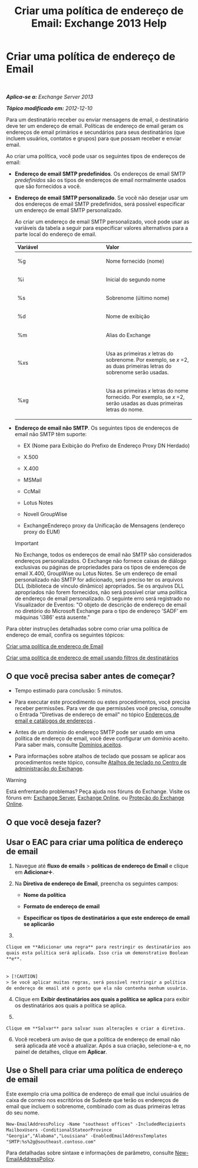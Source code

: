 ﻿---
title: 'Criar uma política de endereço de Email: Exchange 2013 Help'
TOCTitle: Criar uma política de endereço de Email
ms:assetid: eb2bf42e-2058-4e17-85d5-97546433b40a
ms:mtpsurl: https://technet.microsoft.com/pt-br/library/Bb125137(v=EXCHG.150)
ms:contentKeyID: 50486931
ms.date: 05/22/2018
mtps_version: v=EXCHG.150
f1_keywords:
- Microsoft.Exchange.Management.SnapIn.Esm.OrganizationConfiguration.NewEmailAddressPolicyWizardForm.EmailAddressPolicyIntroductionPage
ms.translationtype: MT
---

# Criar uma política de endereço de Email

 

_**Aplica-se a:** Exchange Server 2013_

_**Tópico modificado em:** 2012-12-10_

Para um destinatário receber ou enviar mensagens de email, o destinatário deve ter um endereço de email. Políticas de endereço de email geram os endereços de email primários e secundários para seus destinatários (que incluem usuários, contatos e grupos) para que possam receber e enviar email.

Ao criar uma política, você pode usar os seguintes tipos de endereços de email:

  - **Endereço de email SMTP predefinidos**. Os endereços de email SMTP *predefinidos* são os tipos de endereços de email normalmente usados que são fornecidos a você.

  - **Endereço de email SMTP personalizado**. Se você não desejar usar um dos endereços de email SMTP predefinidos, será possível especificar um endereço de email SMTP personalizado.
    
    Ao criar um endereço de email SMTP personalizado, você pode usar as variáveis da tabela a seguir para especificar valores alternativos para a parte local do endereço de email.
    
    
    <table>
    <colgroup>
    <col style="width: 50%" />
    <col style="width: 50%" />
    </colgroup>
    <thead>
    <tr class="header">
    <th>Variável</th>
    <th>Valor</th>
    </tr>
    </thead>
    <tbody>
    <tr class="odd">
    <td><p>%g</p></td>
    <td><p>Nome fornecido (nome)</p></td>
    </tr>
    <tr class="even">
    <td><p>%i</p></td>
    <td><p>Inicial do segundo nome</p></td>
    </tr>
    <tr class="odd">
    <td><p>%s</p></td>
    <td><p>Sobrenome (último nome)</p></td>
    </tr>
    <tr class="even">
    <td><p>%d</p></td>
    <td><p>Nome de exibição</p></td>
    </tr>
    <tr class="odd">
    <td><p>%m</p></td>
    <td><p>Alias do Exchange</p></td>
    </tr>
    <tr class="even">
    <td><p>%<em>x</em>s</p></td>
    <td><p>Usa as primeiras <em>x</em> letras do sobrenome. Por exemplo, se <em>x</em> =2, as duas primeiras letras do sobrenome serão usadas.</p></td>
    </tr>
    <tr class="odd">
    <td><p>%<em>x</em>g</p></td>
    <td><p>Usa as primeiras <em>x</em> letras do nome fornecido. Por exemplo, se <em>x</em> =2, serão usadas as duas primeiras letras do nome.</p></td>
    </tr>
    </tbody>
    </table>


  - **Endereço de email não SMTP**. Os seguintes tipos de endereços de email não SMTP têm suporte:
    
      - EX (Nome para Exibição do Prefixo de Endereço Proxy DN Herdado)
    
      - X.500
    
      - X.400
    
      - MSMail
    
      - CcMail
    
      - Lotus Notes
    
      - Novell GroupWise
    
      - ExchangeEndereço proxy da Unificação de Mensagens (endereço proxy do EUM)
    

    > [!IMPORTANT]
    > No Exchange, todos os endereços de email não SMTP são considerados endereços personalizados. O Exchange não fornece caixas de diálogo exclusivas ou páginas de propriedades para os tipos de endereços de email X.400, GroupWise ou Lotus Notes. Se um endereço de email personalizado não SMTP for adicionado, será preciso ter os arquivos DLL (biblioteca de vínculo dinâmico) apropriados. Se os arquivos DLL apropriados não forem fornecidos, não será possível criar uma política de endereço de email personalizado. O seguinte erro será registrado no Visualizador de Eventos: "O objeto de descrição de endereço de email no diretório do Microsoft Exchange para o tipo de endereço 'SADF' em máquinas 'i386' está ausente."



Para obter instruções detalhadas sobre como criar uma política de endereço de email, confira os seguintes tópicos:

[Criar uma política de endereço de Email](create-an-email-address-policy-exchange-2013-help.md)

[Criar uma política de endereço de email usando filtros de destinatários](create-an-email-address-policy-by-using-recipient-filters-exchange-2013-help.md)

## O que você precisa saber antes de começar?

  - Tempo estimado para conclusão: 5 minutos.

  - Para executar este procedimento ou estes procedimentos, você precisa receber permissões. Para ver de que permissões você precisa, consulte o Entrada "Diretivas de endereço de email" no tópico [Endereços de email e catálogos de endereços](email-addresses-and-address-books-exchange-2013-help.md) .

  - Antes de um domínio do endereço SMTP pode ser usado em uma política de endereço de email, você deve configurar um domínio aceito. Para saber mais, consulte [Domínios aceitos](accepted-domains-exchange-2013-help.md).

  - Para informações sobre atalhos de teclado que possam se aplicar aos procedimentos neste tópico, consulte [Atalhos de teclado no Centro de administração do Exchange](keyboard-shortcuts-in-the-exchange-admin-center-exchange-online-protection-help.md).


> [!WARNING]
> Está enfrentando problemas? Peça ajuda nos fóruns do Exchange. Visite os fóruns em: <A href="https://go.microsoft.com/fwlink/p/?linkid=60612">Exchange Server</A>, <A href="https://go.microsoft.com/fwlink/p/?linkid=267542">Exchange Online</A>, ou <A href="https://go.microsoft.com/fwlink/p/?linkid=285351">Proteção do Exchange Online</A>.



## O que você deseja fazer?

## Usar o EAC para criar uma política de endereço de email

1.  Navegue até **fluxo de emails** \> **políticas de endereço de Email** e clique em **Adicionar**![Ícone Adicionar](images/JJ218640.c1e75329-d6d7-4073-a27d-498590bbb558(EXCHG.150).gif "Ícone Adicionar").

2.  Na **Diretiva de endereço de Email**, preencha os seguintes campos:
    
      - **Nome da política**
    
      - **Formato de endereço de email**
    
      - **Especificar os tipos de destinatários a que este endereço de email se aplicarão**

3.  
    
    Clique em **Adicionar uma regra** para restringir os destinatários aos quais esta política será aplicada. Isso cria um demonstrativo Boolean **e**.
    

    > [!CAUTION]
    > Se você aplicar muitas regras, será possível restringir a política de endereço de email até o ponto que ela não contenha nenhum usuário.



4.  Clique em **Exibir destinatários aos quais a política se aplica** para exibir os destinatários aos quais a política se aplica.

5.  
    
    Clique em **Salvar** para salvar suas alterações e criar a diretiva.

6.  Você receberá um aviso de que a política de endereço de email não será aplicada até você a atualizar. Após a sua criação, selecione-a e, no painel de detalhes, clique em **Aplicar**.

## Use o Shell para criar uma política de endereço de email

Este exemplo cria uma política de endereço de email que inclui usuários de caixa de correio nos escritórios de Sudeste que terão os endereços de email que incluem o sobrenome, combinado com as duas primeiras letras do seu nome.

    New-EmailAddressPolicy -Name "southeast offices" -IncludedRecipients MailboxUsers -ConditionalStateorProvince "Georgia","Alabama","Louisiana" -EnabledEmailAddressTemplates "SMTP:%s%2g@southeast.contoso.com"

Para detalhadas sobre sintaxe e informações de parâmetro, consulte [New-EmailAddressPolicy](https://technet.microsoft.com/pt-br/library/aa996800\(v=exchg.150\)).

